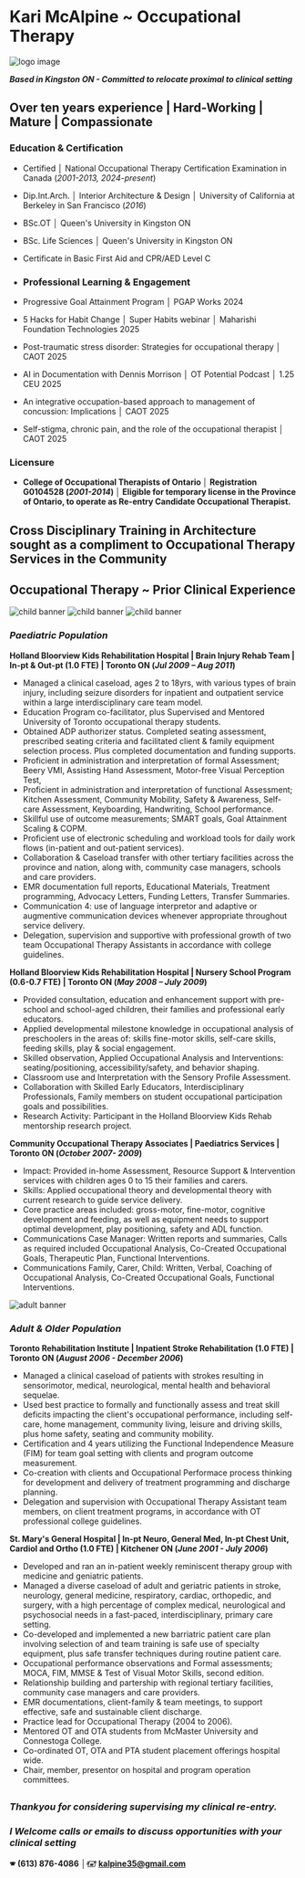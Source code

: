 # Kari McAlpine ~ Occupational Therapy 

![logo image](/assets/img/Media_Circle.png)

**_Based in Kingston ON - Committed to relocate proximal to clinical setting_**

## Over ten years experience | Hard-Working | Mature | Compassionate

### Education & Certification
-  Certified │ National Occupational Therapy Certification Examination in Canada (_2001-2013, 2024-present_)
-  Dip.Int.Arch. │ Interior Architecture & Design │ University of California at Berkeley in San Francisco (_2016_)
-  BSc.OT │ Queen's University in Kingston ON 
-  BSc. Life Sciences │ Queen's University in Kingston ON 
-  Certificate in Basic First Aid and CPR/AED Level C

-  ### Professional Learning & Engagement
-  Progressive Goal Attainment Program │ PGAP Works 2024
-  5 Hacks for Habit Change │ Super Habits webinar │ Maharishi Foundation Technologies 2025
-  Post-traumatic stress disorder: Strategies for occupational therapy │ CAOT 2025
-  AI in Documentation with Dennis Morrison │ OT Potential Podcast │ 1.25 CEU 2025
-  An integrative occupation-based approach to management of concussion: Implications │ CAOT 2025
-  Self-stigma, chronic pain, and the role of the occupational therapist │ CAOT 2025 

### Licensure
 - **College of Occupational Therapists of Ontario │ Registration G0104528 (_2001-2014_) │ Eligible for temporary license in the Province of Ontario, to operate as Re-entry Candidate Occupational Therapist.**


 ##

## Cross Disciplinary Training in Architecture sought as a compliment to Occupational Therapy Services in the Community 


## Occupational Therapy ~ Prior Clinical Experience

![child banner](assets/img/child_blocks.png)        ![child banner](assets/img/child_computer.png)       ![child banner](assets/img/child_yoga.png) 
### _Paediatric Population_

**Holland Bloorview Kids Rehabilitation Hospital | Brain Injury Rehab Team | In-pt & Out-pt (1.0 FTE) | Toronto ON (_Jul 2009 – Aug 2011_)**
- Managed a clinical caseload, ages 2 to 18yrs, with various types of brain injury, including seizure disorders for inpatient and outpatient service within a large interdisciplinary care team model.
- Education Program co-facilitator, plus Supervised and Mentored University of Toronto occupational therapy students.
- Obtained ADP authorizer status. Completed seating assessment, prescribed seating criteria and facilitated client & family equipment selection process. Plus completed documentation and funding supports.  
- Proficient in administration and interpretation of formal Assessment; Beery VMI, Assisting Hand Assessment, Motor-free Visual Perception Test, 
- Proficient in administration and interpretation of functional Assessment; Kitchen Assessment, Community Mobility, Safety & Awareness, Self-care Assessment, Keyboarding, Handwriting, School performance.
- Skillful use of outcome measurements; SMART goals, Goal Attainment Scaling & COPM.
- Proficient use of electronic scheduling and workload tools for daily work flows (in-patient and out-patient services).
- Collaboration & Caseload transfer with other tertiary facilities across the province and nation, along with, community case managers, schools and care providers.
- EMR documentation full reports, Educational Materials, Treatment programming, Advocacy Letters, Funding Letters, Transfer Summaries.
- Communication 4: use of language interpretor and adaptive or augmentive communication devices whenever appropriate throughout service delivery.
- Delegation, supervision and supportive with professional growth of two team Occupational Therapy Assistants in accordance with college guidelines.

**Holland Bloorview Kids Rehabilitation Hospital | Nursery School Program (0.6-0.7 FTE) | Toronto ON (_May 2008 – July 2009_)**
- Provided consultation, education and enhancement support with pre-school and school-aged children, their families and professional early educators.
- Applied developmental milestone knowledge in occupational analysis of preschoolers in the areas of: skills fine-motor skills, self-care skills, feeding skills, play & social engagement.
- Skilled observation, Applied Occupational Analysis and Interventions: seating/positioning, accessibility/safety, and behavior shaping.
- Classroom use and Interpretation with the Sensory Profile Assessment.
- Collaboration with Skilled Early Educators, Interdisciplinary Professionals, Family members on student occupational participation goals and possibilities.
- Research Activity: Participant in the Holland Bloorview Kids Rehab mentorship research project.

**Community Occupational Therapy Associates | Paediatrics Services | Toronto ON (_October 2007- 2009_)**
- Impact: Provided in-home Assessment, Resource Support & Intervention services with children ages 0 to 15 their families and carers.
- Skills: Applied occupational theory and developmental theory with current research to guide service delivery.
- Core practice areas included: gross-motor, fine-motor, cognitive development and feeding, as well as equipment needs to support optimal development, play positioning, safety and ADL function.
- Communications Case Manager: Written reports and summaries, Calls as required included Occupational Analysis, Co-Created Occupational Goals, Therapeutic Plan, Functional Interventions.
- Communications Family, Carer, Child: Written, Verbal, Coaching of Occupational Analysis, Co-Created Occupational Goals, Functional Interventions.

![adult banner](assets/img/adult_banner.jpg)
### _Adult & Older Population_

**Toronto Rehabilitation Institute | Inpatient Stroke Rehabilitation (1.0 FTE) | Toronto ON (_August 2006 - December 2006_)**
- Managed a clinical caseload of patients with strokes resulting in sensorimotor, medical, neurological, mental health and behavioral sequelae.
- Used best practice to formally and functionally assess and treat skill deficits impacting the client's occupational performance, including self-care, home management, community living, leisure and driving skills, plus home safety, seating and community mobility. 
- Certification and 4 years utilizing the Functional Independence Measure (FIM) for team goal setting with clients and program outcome measurement.
- Co-creation with clients and Occupational Performace process thinking for development and delivery of treatment programming and discharge planning.
- Delegation and supervision with Occupational Therapy Assistant team members, on client treatment programs, in accordance with OT professional college guidelines.

**St. Mary's General Hospital | In-pt Neuro, General Med, In-pt Chest Unit, Cardiol and Ortho (1.0 FTE) | Kitchener ON (_June 2001 - July 2006_)**
- Developed and ran an in-patient weekly reminiscent therapy group with medicine and geniatric patients. 
- Managed a diverse caseload of adult and geriatric patients in stroke, neurology, general medicine, respiratory, cardiac, orthopedic, and surgery, with a high percentage of complex medical, neurological and psychosocial needs in a fast-paced, interdisciplinary, primary care setting.
- Co-developed and implemented a new barriatric patient care plan involving selection of and team training is safe use of specialty equipment, plus safe transfer techniques during routine patient care.  
- Occupational performance observations and Formal assessments; MOCA, FIM, MMSE & Test of Visual Motor Skills, second edition.
- Relationship building and partership with regional tertiary facilities, community case managers and care providers.
- EMR documentations, client-family & team meetings, to support effective, safe and sustainable client discharge.
- Practice lead for Occupational Therapy (2004 to 2006).
- Mentored OT and OTA students from McMaster University and Connestoga College.
- Co-ordinated OT, OTA and PTA student placement offerings hospital wide.
- Chair, member, presentor on hospital and program operation committees.
##

### _Thankyou for considering supervising my clinical re-entry._
### _I Welcome calls or emails to discuss opportunities with your clinical setting_

**🕾** **(613) 876-4086** │**🖅** **kalpine35@gmail.com**

  





